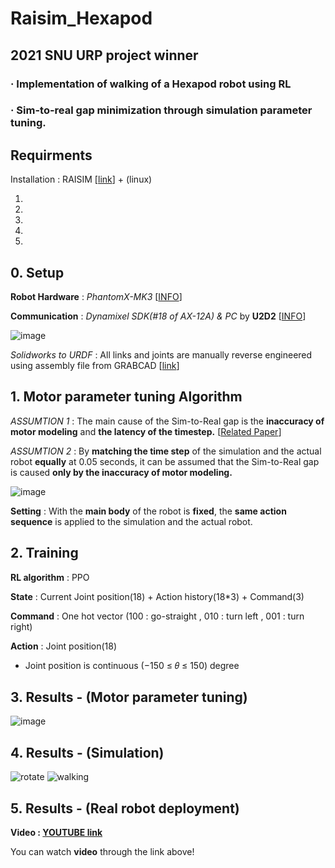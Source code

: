 # Raisim_Hexapod
## 2021 SNU URP project winner
### · Implementation of walking of a Hexapod robot using RL
### · Sim-to-real gap minimization through simulation parameter tuning.

## Requirments

Installation : RAISIM [[link](https://raisim.com/sections/Installation.html)] + (linux)

1.

2.

3.

4.

5.




## 0. Setup

**Robot Hardware** : *PhantomX-MK3* [[INFO](https://www.trossenrobotics.com/Quadruped-Robot-Hexapod-Robot-Kits.aspx)]

**Communication** : *Dynamixel SDK(#18 of AX-12A) & PC* by **U2D2** [[INFO](https://www.robotis.com/shop/item.php?it_id=902-0132-000)]


![image](https://user-images.githubusercontent.com/74540268/170243754-6a16f510-fda8-4b47-a6e6-099610fb7e5e.png)

*Solidworks to URDF* : All links and joints are manually reverse engineered using assembly file from GRABCAD [[link](https://grabcad.com/library)]




## 1. Motor parameter tuning Algorithm

*ASSUMTION 1* : The main cause of the Sim-to-Real gap is the **inaccuracy of motor modeling** and **the latency of the timestep.** [[Related Paper](https://arxiv.org/abs/2102.02915)]

*ASSUMTION 2* : By **matching the time step** of the simulation and the actual robot **equally** at 0.05 seconds, it can be assumed that the Sim-to-Real gap is caused **only by the inaccuracy of motor modeling.**

![image](https://user-images.githubusercontent.com/74540268/170244886-0cfbc468-01b6-4249-bf97-935bc9a298a0.png)

**Setting** : With the **main body** of the robot is **fixed**, the **same action sequence** is applied to the simulation and the actual robot.


## 2. Training

**RL algorithm** : PPO

**State** : Current Joint position(18) + Action history(18*3) + Command(3)

**Command** : One hot vector (100 : go-straight , 010 : turn left , 001 : turn right)

**Action** : Joint position(18)
* Joint position is continuous (−150 ≤ 𝜃 ≤ 150) degree

## 3. Results - (Motor parameter tuning)
![image](https://user-images.githubusercontent.com/74540268/170244806-2c1a8094-6b53-4e61-9eea-16f15b84b2a5.png)



## 4. Results - (Simulation)
![rotate](https://user-images.githubusercontent.com/74540268/170244381-a976e5b8-544c-467a-804a-087c82f52eb6.gif) ![walking](https://user-images.githubusercontent.com/74540268/170244255-4d7dc8e4-c94e-49ee-8e1e-5bdd66be27f4.gif)


## 5. Results - (Real robot deployment)

**Video : [YOUTUBE link](https://www.youtube.com/watch?v=ApI5J0-24kw)**

You can watch **video** through the link above!


